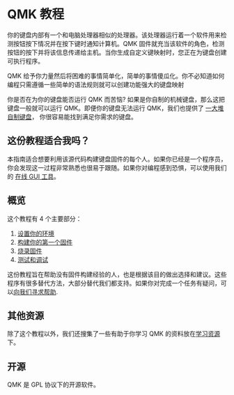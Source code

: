 # QMK 教程
你的键盘内部有一个和电脑处理器相似的处理器。该处理器运行着一个软件用来检测按钮按下情况并在按下键时通知计算机。QMK 固件就充当该软件的角色，检测按钮的按下并将该信息传递给主机。当你生成自定义键映射时，您正在为键盘创建可执行程序。

QMK 给予你力量然后将困难的事情简单化，简单的事情傻瓜化。你不必知道如何编程只需遵循一些简单的语法规则就可以创建功能强大的键盘映射

你是否在为你的键盘能否运行 QMK 而苦恼? 如果是你自制的机械键盘，那么这把键盘一般就可以运行 QMK。即便你的键盘无法运行 QMK，我们也提供了 [一大堆自制键盘](http://qmk.fm/keyboards/)， 你很容易能找到满足你需求的键盘。

## 这份教程适合我吗？
本指南适合想要利用该源代码构建键盘固件的每个人。如果你已经是一个程序员，你会发现这一过程非常熟悉也很易于跟随。如果你对编程感到恐惧，可以使用我们的 [在线 GUI 工具](zh-cn/newbs_building_firmware_configurator.md)。

## 概览
这个教程有 4 个主要部分：

1. [设置你的环境](newbs_getting_started.md)
2. [构建你的第一个固件](newbs_building_firmware.md)
3. [烧录固件](newbs_flashing.md)
4. [测试和调试](newbs_testing_debugging.md)

这份教程旨在帮助没有固件构建经验的人，也是根据该目的做出选择和建议。这些程序有很多替代方法，大部分替代我们都支持。如果你对完成一个任务有疑问，可以[向我们寻求帮助](zh-cn/getting_started_getting_help.md).

## 其他资源
除了这个教程以外，我们还搜集了一些有助于你学习 QMK 的资料放在[学习资源](zh-cn/newbs_learn_more_resources.md) 下。

## 开源
QMK 是 GPL 协议下的开源软件。
